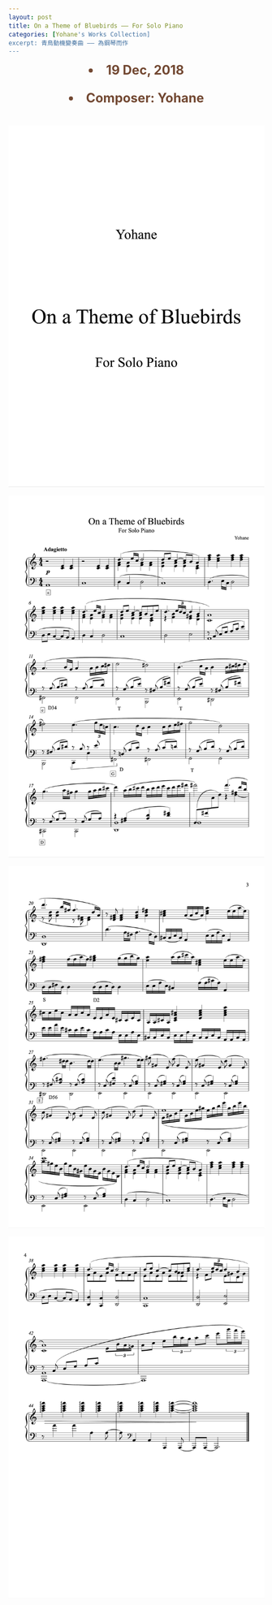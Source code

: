 ```yaml
---
layout: post
title: On a Theme of Bluebirds –– For Solo Piano
categories: [Yohane's Works Collection]
excerpt: 青鳥動機變奏曲 —— 為鋼琴而作
---
```

<li style="text-align: center;font-size: 25px;color: #724832;font-weight: bold">19 Dec, 2018</li>
<li style="text-align: center;font-size: 25px;color: #724832;font-weight: bold;padding: 25px">Composer: Yohane</li>

![photo](/assets/Bluebirds/1.png)

![photo](/assets/Bluebirds/2.png)

![photo](/assets/Bluebirds/3.png)

![photo](/assets/Bluebirds/4.png)